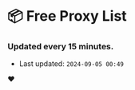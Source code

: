 # :package: Free Proxy List
### Updated every 15 minutes.

- Last updated: `2024-09-05 00:49`

:heart:
